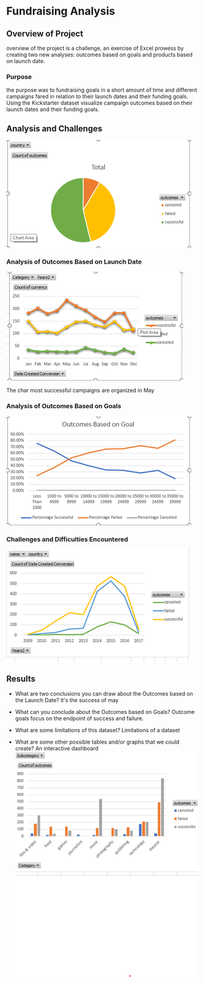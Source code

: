 # Fundraising Analysis
## Overview of Project
overview of the project is a challenge, an exercise of Excel prowess by creating two new analyses: outcomes based on goals and products based on launch date.

### Purpose
the purpose was to fundraising goals in a short amount of time and different campaigns fared in relation to their launch dates and their funding goals. Using the Kickstarter dataset visualize campaign outcomes based on their launch dates and their funding goals.

## Analysis and Challenges
![count outcomes countries](resources/outcomebuycountries.png)
### Analysis of Outcomes Based on Launch Date
![Launch Date](resources/OutcomesTheaterLaunchDate.png)

The char most successful campaigns are organized in May
### Analysis of Outcomes Based on Goals
![Outcomes Based on Goals](resources/OutcomesBasedGoals.png)
### Challenges and Difficulties Encountered
![date conversion](resources/trend.png)
## Results
- What are two conclusions you can draw about the Outcomes based on the Launch Date?
it's the success of may

- What can you conclude about the Outcomes based on Goals?
Outcome goals focus on the endpoint of success and failure.

- What are some limitations of this dataset?
 Limitations of a dataset

- What are some other possible tables and/or graphs that we could create?
An interactive dashboard 
![the successful and failed of category](resources/outcomecategory.png)
